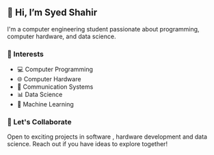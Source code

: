 ## 👋 Hi, I’m Syed Shahir

I'm a computer engineering student passionate about programming, computer hardware, and data science.

### 👀 Interests

- 💻 Computer Programming
- 🌐 Computer Hardware
- 📡 Communication Systems
- 📊 Data Science
- 🤖 Machine Learning

### 💞️ Let's Collaborate

Open to exciting projects in software , hardware development  and data science. Reach out if you have ideas to explore together!

<!---
Syed-Shahir/Syed-Shahir is a ✨ special ✨ repository because its `README.md` (this file) appears on your GitHub profile.
You can click the Preview link to take a look at your changes.
--->
